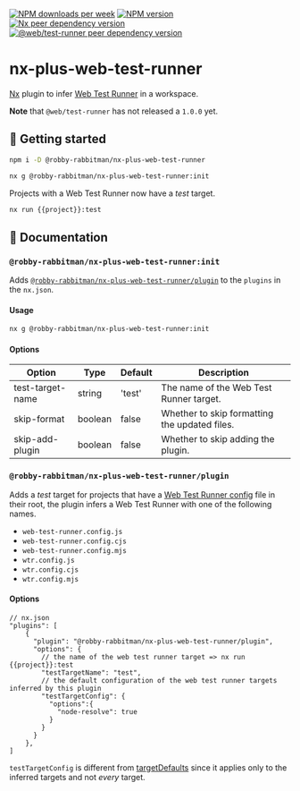 [![NPM downloads per week](https://img.shields.io/npm/dw/%40robby-rabbitman%2Fnx-plus-web-test-runner?logo=npm)](https://www.npmjs.com/package/@robby-rabbitman/nx-plus-web-test-runner)
[![NPM version](https://img.shields.io/npm/v/%40robby-rabbitman%2Fnx-plus-web-test-runner?logo=npm)](https://www.npmjs.com/package/@robby-rabbitman/nx-plus-web-test-runner)
[![Nx peer dependency version](https://img.shields.io/npm/dependency-version/%40robby-rabbitman%2Fnx-plus-web-test-runner/peer/%40nx%2Fdevkit?logo=nx&label=nx)](https://nx.dev)
[![@web/test-runner peer dependency version](https://img.shields.io/npm/dependency-version/%40robby-rabbitman%2Fnx-plus-web-test-runner/peer/%40web%2Ftest-runner?label=%40web%2Ftest-runner)](https://modern-web.dev/docs/test-runner/overview)

# nx-plus-web-test-runner

[Nx](https://nx.dev) plugin to infer [Web Test Runner](https://modern-web.dev/docs/test-runner/overview) in a workspace.

**Note** that `@web/test-runner` has not released a `1.0.0` yet.

## 🚀 Getting started

```sh
npm i -D @robby-rabbitman/nx-plus-web-test-runner
```

```sh
nx g @robby-rabbitman/nx-plus-web-test-runner:init
```

Projects with a Web Test Runner now have a _test_ target.

```sh
nx run {{project}}:test
```

## 📖 Documentation

### `@robby-rabbitman/nx-plus-web-test-runner:init`

Adds [`@robby-rabbitman/nx-plus-web-test-runner/plugin`](#robby-rabbitmannx-plus-web-test-runnerplugin) to the `plugins` in the `nx.json`.

#### Usage

```sh
nx g @robby-rabbitman/nx-plus-web-test-runner:init
```

#### Options

| Option           | Type    | Default | Description                                   |
| ---------------- | ------- | ------- | --------------------------------------------- |
| test-target-name | string  | 'test'  | The name of the Web Test Runner target.       |
| skip-format      | boolean | false   | Whether to skip formatting the updated files. |
| skip-add-plugin  | boolean | false   | Whether to skip adding the plugin.            |

### `@robby-rabbitman/nx-plus-web-test-runner/plugin`

Adds a _test_ target for projects that have a [Web Test Runner config](https://modern-web.dev/docs/test-runner/cli-and-configuration/#configuration-file) file in their root, the plugin infers a Web Test Runner with one of the following names.

- `web-test-runner.config.js`
- `web-test-runner.config.cjs`
- `web-test-runner.config.mjs`
- `wtr.config.js`
- `wtr.config.cjs`
- `wtr.config.mjs`

#### Options

```json5
// nx.json
"plugins": [
    {
      "plugin": "@robby-rabbitman/nx-plus-web-test-runner/plugin",
      "options": {
        // the name of the web test runner target => nx run {{project}}:test
        "testTargetName": "test",
        // the default configuration of the web test runner targets inferred by this plugin
        "testTargetConfig": {
          "options":{
            "node-resolve": true
          }
        }
      }
    },
]
```

`testTargetConfig` is different from [targetDefaults](https://nx.dev/reference/nx-json#target-defaults) since it applies only to the inferred targets and not _every_ target.
